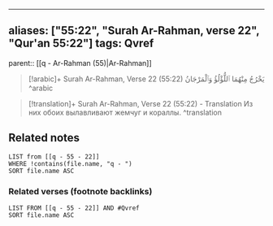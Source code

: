 
---
aliases: ["55:22", "Surah Ar-Rahman, verse 22", "Qur'an 55:22"]
tags: Qvref
---

parent:: [[q - Ar-Rahman (55)|Ar-Rahman]]

> [!arabic]+ Surah Ar-Rahman, Verse 22 (55:22)
> <span class="quran-arabic">يَخْرُجُ مِنْهُمَا ٱللُّؤْلُؤُ وَٱلْمَرْجَانُ</span>
^arabic

> [!translation]+ Surah Ar-Rahman, Verse 22 (55:22) - Translation
> Из них обоих вылавливают жемчуг и кораллы.
^translation



## Related notes
```dataview
LIST from [[q - 55 - 22]]
WHERE !contains(file.name, "q - ")
SORT file.name ASC
```

### Related verses (footnote backlinks)
```dataview
LIST FROM [[q - 55 - 22]] AND #Qvref
SORT file.name ASC
```

